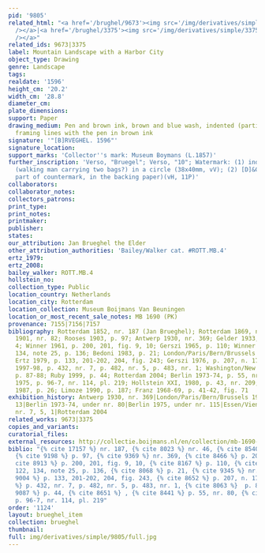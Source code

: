 ```yaml
---
pid: '9805'
related_html: "<a href='/brughel/9673'><img src='/img/derivatives/simple/9673/thumbnail.jpg'
  /></a>|<a href='/brughel/3375'><img src='/img/derivatives/simple/3375/thumbnail.jpg'
  /></a>"
related_ids: 9673|3375
label: Mountain Landscape with a Harbor City
object_type: Drawing
genre: Landscape
tags: 
realdate: '1596'
height_cm: '20.2'
width_cm: '28.8'
diameter_cm: 
plate_dimensions: 
support: Paper
drawing_medium: Pen and brown ink, brown and blue wash, indented (partial) for transfer,
  framing lines with the pen in brown ink
signature: '"[B]RVEGHEL. 1596"'
signature_location: 
support_marks: 'Collector''s mark: Museum Boymans (L.1857)'
further_inscription: 'Verso, "Bruegel"; Verso, "10"; Watermark: (1) indistinct figure
  (walking man carrying two bags?) in a circle (38x40mm, vV); (2) [D]&CBLAUW (right
  part of countermark, in the backing paper)(vH, 11P)'
collaborators: 
collaborator_notes: 
collectors_patrons: 
print_type: 
print_notes: 
printmaker: 
publisher: 
states: 
our_attribution: Jan Brueghel the Elder
other_attribution_authorities: 'Bailey/Walker cat. #ROTT.MB.4'
ertz_1979: 
ertz_2008: 
bailey_walker: ROTT.MB.4
hollstein_no: 
collection_type: Public
location_country: Netherlands
location_city: Rotterdam
location_collection: Museum Boijmans Van Beuningen
location_or_most_recent_sale_notes: MB 1690 (PK)
provenance: 7155|7156|7157
bibliography: Rotterdam 1852, nr. 187 (Jan Brueghel); Rotterdam 1869, nr. 46; Rotterdam
  1901, nr. 82; Rooses 1903, p. 97; Antwerp 1930, nr. 369; Gelder 1933, p. 20, note
  4; Winner 1961, p. 200, 201, fig. 9, 10; Gerszi 1965, p. 110; Winner 1972, p. 122,
  134, note 25, p. 136; Bedoni 1983, p. 21; London/Paris/Bern/Brussels 1972, nr. 13;
  Ertz 1979, p. 133, 201-202, 204, fig. 243; Gerszi 1976, p. 207, n. 17; Essen/Vienna
  1997-98, p. 432, nr. 7, p. 482, nr. 5, p. 483, nr. 1; Washington/New York 1986,
  p. 87-88; Ruby 1999, p. 44; Rotterdam 2004; Berlin 1973-74, p. 55, nr. 80; Berlin
  1975, p. 96-7, nr. 114, pl. 219; Hollstein XXI, 1980, p. 43, nr. 209; Schapelhouman
  1987, p. 26; Limoze 1990, p. 187; Franz 1968-69, p. 41-42, fig. 71
exhibition_history: Antwerp 1930, nr. 369|London/Paris/Bern/Brussels 1972, under nr.
  13|Berlin 1973-74, under nr. 80|Berlin 1975, under nr. 115|Essen/Vienna 1997-98,
  nr. 7, 5, 1|Rotterdam 2004
related_works: 9673|3375
copies_and_variants: 
curatorial_files: 
external_resources: http://collectie.boijmans.nl/en/collection/mb-1690-(pk)
biblio: "{% cite 17157 %} nr. 187, {% cite 8023 %} nr. 46, {% cite 8540 %}  nr. 82,
  {% cite 9198 %} p. 97, {% cite 9369 %} nr. 369, {% cite 8466 %} p. 20, note 4, {%
  cite 8913 %} p. 200, 201, fig. 9, 10, {% cite 8167 %} p. 110, {% cite 9263 %} p.
  122, 134, note 25, p. 136, {% cite 8068 %} p. 21, {% cite 9345 %} nr. 13, {% cite
  9004 %} p. 133, 201-202, 204, fig. 243, {% cite 8652 %} p. 207, n. 17, {% cite 9145
  %} p. 432, nr. 7, p. 482, nr. 5, p. 483, nr. 1, {% cite 8063 %}  p. 87-88, {% cite
  9087 %} p. 44, {% cite 8651 %} , {% cite 8441 %} p. 55, nr. 80, {% cite 8334 %}
  p. 96-7, nr. 114, pl. 219"
order: '1124'
layout: brueghel_item
collection: brueghel
thumbnail: 
full: img/derivatives/simple/9805/full.jpg
---
```

